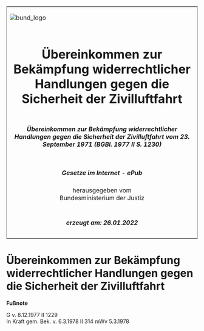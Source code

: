<span id="DECKBLATT.html"></span>

<table border="0" frame="border" width="100%">

<tr valign="top">

<td align="left">

![bund\_logo](BfJ_2021_Web_de_de.gif)

</td>

<td align="right">

 

</td>

</tr>

<tr align="center" valign="middle">

<td colspan="2">

# Übereinkommen zur Bekämpfung widerrechtlicher Handlungen gegen die Sicherheit der Zivilluftfahrt

</td>

</tr>

<tr align="center" valign="middle">

<td colspan="2">

##### Übereinkommen zur Bekämpfung widerrechtlicher Handlungen gegen die Sicherheit der Zivilluftfahrt vom 23. September 1971 (BGBl. 1977 II S. 1230)

</td>

</tr>

<tr align="center" valign="middle">

<td colspan="2">

  
  

##### Gesetze im Internet - ePub  
  
herausgegeben vom  
Bundesministerium der Justiz

</td>

</tr>

<tr align="center" valign="bottom">

<td colspan="2">

  
  

##### erzeugt am: 26.01.2022

</td>

</tr>

</table>

<span id="BJNR212300977.html"></span>

# Übereinkommen zur Bekämpfung widerrechtlicher Handlungen gegen die Sicherheit der Zivilluftfahrt

<div>

  
**Fußnote**

<div class="jnhtml">

<div>

<div class="jurAbsatz">

G v. 8.12.1977 II 1229  
In Kraft gem. Bek. v. 6.3.1978 II 314 mWv 5.3.1978

</div>

</div>

</div>

</div>
